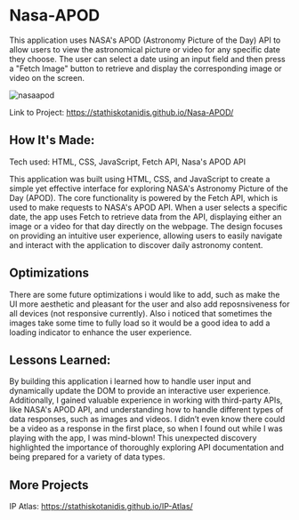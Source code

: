 # Nasa-APOD 

This application uses NASA's APOD (Astronomy Picture of the Day) API to allow users to view the astronomical picture or video for any specific date they choose. The user can select a date using an input field and then press a "Fetch Image" button to retrieve and display the corresponding image or video on the screen.

![nasaapod](https://github.com/user-attachments/assets/709bc391-7ea7-46e1-89e3-22d8aa5e9eff)

Link to Project: https://stathiskotanidis.github.io/Nasa-APOD/

## How It's Made:
Tech used: HTML, CSS, JavaScript, Fetch API, Nasa's APOD API

This application was built using HTML, CSS, and JavaScript to create a simple yet effective interface for exploring NASA's Astronomy Picture of the Day (APOD). The core functionality is powered by the Fetch API, which is used to make requests to NASA's APOD API. When a user selects a specific date, the app uses Fetch to retrieve data from the API, displaying either an image or a video for that day directly on the webpage. The design focuses on providing an intuitive user experience, allowing users to easily navigate and interact with the application to discover daily astronomy content.

## Optimizations

There are some future optimizations i would like to add, such as make the UI more aesthetic and pleasant for the user and also add reposnsiveness for all devices (not responsive currently). Also i noticed that sometimes the images take some time to fully load so it would be a good idea to add a loading indicator to enhance the user experience.

## Lessons Learned:
By building this application i  learned how to handle user input and dynamically update the DOM to provide an interactive user experience. Additionally, I gained valuable experience in working with third-party APIs, like NASA's APOD API, and understanding how to handle different types of data responses, such as images and videos. I didn’t even know there could be a video as a response in the first place, so when I found out while I was playing with the app, I was mind-blown! This unexpected discovery highlighted the importance of thoroughly exploring API documentation and being prepared for a variety of data types.

## More Projects
IP Atlas: https://stathiskotanidis.github.io/IP-Atlas/

